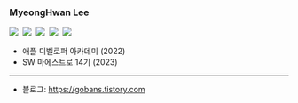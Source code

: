 ### MyeongHwan Lee
<p>
 <img src="https://img.shields.io/badge/iOS-2E2E2E?style=flat-square&logo=apple&logoColor=white"/>&nbsp
 <img src="https://img.shields.io/badge/Swift-FF4000?style=flat-square&logo=swift&logoColor=white"/>&nbsp
 <img src="https://img.shields.io/badge/JS-F7DF1E?style=flat-square&logo=javascript&logoColor=white"/>&nbsp
 <img src="https://img.shields.io/badge/React-61DAFB?style=flat-square&logo=React&logoColor=white"/>&nbsp
 <img src="https://img.shields.io/badge/Python-3572A5?style=flat-square&logo=python&logoColor=white"/>&nbsp
</p>

- 애플 디벨로퍼 아카데미 (2022)
- SW 마에스트로 14기 (2023)

-------
- 블로그: https://gobans.tistory.com
